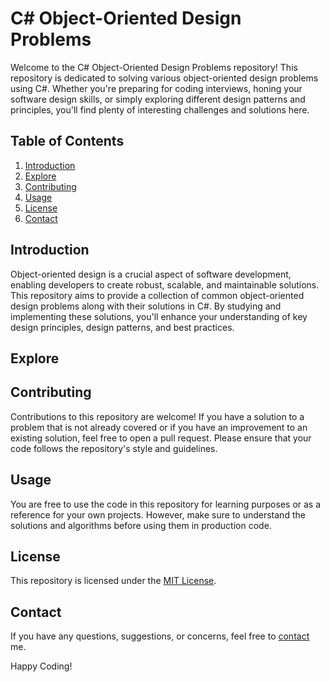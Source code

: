 # C# Object-Oriented Design Problems

Welcome to the C# Object-Oriented Design Problems repository! This repository is dedicated to solving various object-oriented design problems using C#. Whether you're preparing for coding interviews, honing your software design skills, or simply exploring different design patterns and principles, you'll find plenty of interesting challenges and solutions here.

## Table of Contents

1. [Introduction](#introduction)
2. [Explore](#explore)
3. [Contributing](#contributing)
4. [Usage](#usage)
5. [License](#license)
6. [Contact](#contact)

## Introduction

Object-oriented design is a crucial aspect of software development, enabling developers to create robust, scalable, and maintainable solutions. This repository aims to provide a collection of common object-oriented design problems along with their solutions in C#. By studying and implementing these solutions, you'll enhance your understanding of key design principles, design patterns, and best practices.

## Explore



## Contributing

Contributions to this repository are welcome! If you have a solution to a problem that is not already covered or if you have an improvement to an existing solution, feel free to open a pull request. Please ensure that your code follows the repository's style and guidelines.

## Usage

You are free to use the code in this repository for learning purposes or as a reference for your own projects. However, make sure to understand the solutions and algorithms before using them in production code.

## License

This repository is licensed under the [MIT License](LICENSE).

## Contact

If you have any questions, suggestions, or concerns, feel free to [contact](mailto:akhileshsingh72@gmail.com) me.

Happy Coding!
